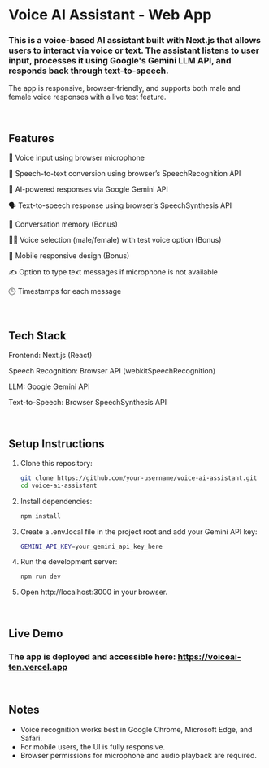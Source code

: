 # Voice AI Assistant - Web App

### This is a voice-based AI assistant built with Next.js that allows users to interact via voice or text. The assistant listens to user input, processes it using Google's Gemini LLM API, and responds back through text-to-speech.

The app is responsive, browser-friendly, and supports both male and female voice responses with a live test feature.

<br />

## Features
🎤 Voice input using browser microphone

📝 Speech-to-text conversion using browser’s SpeechRecognition API

🤖 AI-powered responses via Google Gemini API

🗣️ Text-to-speech response using browser’s SpeechSynthesis API

💬 Conversation memory (Bonus)

🧑‍🔧 Voice selection (male/female) with test voice option (Bonus)

📱 Mobile responsive design (Bonus)

✍️ Option to type text messages if microphone is not available

🕒 Timestamps for each message

<br />

## Tech Stack
Frontend: Next.js (React)

Speech Recognition: Browser API (webkitSpeechRecognition)

LLM: Google Gemini API

Text-to-Speech: Browser SpeechSynthesis API

<br />

## Setup Instructions
1. Clone this repository:
   ```bash
   git clone https://github.com/your-username/voice-ai-assistant.git
   cd voice-ai-assistant
   ```
2. Install dependencies:
   ```bash
   npm install
   ```
3. Create a .env.local file in the project root and add your Gemini API key:
   ```bash
   GEMINI_API_KEY=your_gemini_api_key_here
   ```
4. Run the development server:
    ```bash
   npm run dev
   ```
5. Open http://localhost:3000 in your browser.

<br />

## Live Demo
### The app is deployed and accessible here: https://voiceai-ten.vercel.app

<br />

## Notes
- Voice recognition works best in Google Chrome, Microsoft Edge, and Safari.
- For mobile users, the UI is fully responsive.
- Browser permissions for microphone and audio playback are required.
